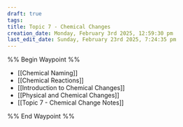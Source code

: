 ```yaml
---
draft: true
tags: 
title: Topic 7 - Chemical Changes
creation_date: Monday, February 3rd 2025, 12:59:30 pm
last_edit_date: Sunday, February 23rd 2025, 7:24:35 pm
---
```


%% Begin Waypoint %%

- [[Chemical Naming]]
- [[Chemical Reactions]]
- [[Introduction to Chemical Changes]]
- [[Physical and Chemical Changes]]
- [[Topic 7 - Chemical Change Notes]]

%% End Waypoint %%
